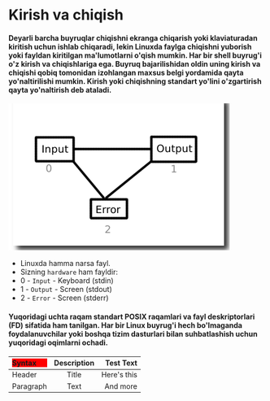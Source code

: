 # Kirish va chiqish


#### Deyarli barcha buyruqlar chiqishni ekranga chiqarish yoki klaviaturadan kiritish uchun ishlab chiqaradi, lekin Linuxda faylga chiqishni yuborish yoki fayldan kiritilgan ma'lumotlarni o'qish mumkin. Har bir shell buyrug'i o'z kirish va chiqishlariga ega. Buyruq bajarilishidan oldin uning kirish va chiqishi qobiq tomonidan izohlangan maxsus belgi yordamida qayta yo'naltirilishi mumkin. Kirish yoki chiqishning standart yo'lini o'zgartirish qayta yo'naltirish deb ataladi.


<img src="./img/1.png">

- Linuxda hamma narsa fayl.
- Sizning ```hardware``` ham fayldir:
- 0 - ```Input``` - Keyboard (stdin)
- 1 - ```Output``` - Screen (stdout)
- 2 - ```Error``` - Screen (stderr)


#### Yuqoridagi uchta raqam standart POSIX raqamlari va fayl deskriptorlari (FD) sifatida ham tanilgan. Har bir Linux buyrug'i hech bo'lmaganda foydalanuvchilar yoki boshqa tizim dasturlari bilan suhbatlashish uchun yuqoridagi oqimlarni ochadi.



|<div style="background:red">Syntax</div>  | Description | Test Text     |
| :---        |    :----:   |          ---: |
| Header      | Title       | Here's this   |
| Paragraph   | Text        | And more      |
